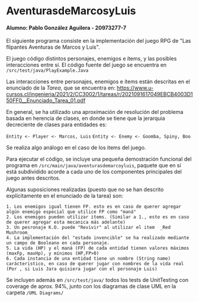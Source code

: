 # AventurasdeMarcosyLuis

#### Alumno: Pablo González Aguilera - 20973277-7

El siguiente programa consiste en la implementación del juego RPG de "Las flipantes Aventuras de Marcos y Luis". 

El juego código distintos personajes, enemigos e ítems, y las posibles interacciones entre sí. El código fuente del juego se encuentra en `/src/test/java/PlayExample.Java` 

Las interacciones entre personajes, enemigos e ítems están descritas en el enunciado de la _Tarea_, que se encuentra en: https://www.u-cursos.cl/ingenieria/2021/2/CC3002/1/tareas/r/2021091617049EBCB4003D150FF0__Enunciado_Tarea_01.pdf

En general, se ha utilizado una aproximación de resolución del problema basada en herencia de clases, en donde se tiene que la jerarquia decreciente de clases para entidades es:

`Entity <- Player <- Marcos, Luis`
`Entity <- Enemy <- Goomba, Spiny, Boo`

Se realiza algo análogo en el caso de los items del juego.

Para ejecutar el código, se incluye una pequeña demostración funcional del programa en `/src/main/java/aventurasdemarcoyluis`, paquete que en sí está subdividido acorde a cada uno de los componentes principales del juego antes descritos.

Algunas suposiciones realizadas (puesto que no se han descrito explícitamente en el enunciado de la tarea) son:
    
    1. Los enemigos igual tienen FP. esto es en caso de querer agregar algún enemigo especial que utilice FP como "maná"
    2. Los enemigos pueden utilizar items. (Similar a 1., esto es en caso de querer agregar esta mecanica más adelante)
    3. Un pesronaje K.O. puede "Revivir" al utilizar el item  _Red Mushroom_
    4. La implementación del "estado invencible" se ha realizado mediante un campo de Booleano en cada personaje.
    5. La vida (HP) y el maná (FP) de cada entidad tienen valores máximos (maxFp, maxHp), y mínimos (HP,FP>0)
    6. Cada instancia de una entidad tiene un nombre (String name) carácteristico, en caso de querer jugar con nombres de la vida real (Por , si Luis Jara quisiera jugar con el personaje Luis)

Se incluyen además en `/src/test/java/` todos los tests de UnitTesting con coverage de aprox. 94%, junto con los diagramas de clase UML en la carpeta `/UML Diagrams/`
